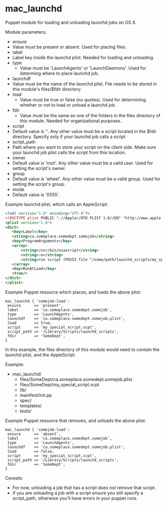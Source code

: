 mac_launchd
===========

Puppet module for loading and unloading launchd jobs on OS X.

Module parameters:

*	ensure
  *	Value must be present or absent. Used for placing files.
*	label
  *	Label key inside the launchd plist. Needed for loading and unloading.
* type
  * Value must be 'LaunchAgents' or 'LaunchDaemons'. Used for determing where to place launchd job.
*	launchdf
  *	Value must be the name of the launchd plist. File needs to be stored in this module's files/$fdir directory.
* load
  * Value must be true or false (no quotes). Used for determining whether or not to load or unload a launchd job.
* fdir
  * Value must be the same as one of the folders in the files directory of this module. Needed for organizational purposes.
*	script
  *	Default value is ''. Any other value must be a script located in the $fdir directory. Specify only if your launchd job calls a script
*	script_path
  *	Path where you want to store your script on the client side. Make sure your launchd job plist calls the script from this location.
*	owner
  *	Default value is 'root'. Any other value must be a valid user. Used for setting the script's owner.
*	group
  *	Default value is 'wheel'. Any other value must be a valid group. Used for setting the script's group.
*	mode
  *	Default value is '0555'.

Example launchd plist, which calls an AppleScript:

 ```xml
<?xml version="1.0" encoding="UTF-8"?>
<!DOCTYPE plist PUBLIC "-//Apple//DTD PLIST 1.0//EN" "http://www.apple.com/DTDs/PropertyList-1.0.dtd">
<plist version="1.0">
<dict>
	<key>Label</key>
	<string>ca.someplace.somedept.somejob</string>
	<key>ProgramArguments</key>
	<array>
		<string>/usr/bin/osascript</string>
		<string>-e</string>
		<string>run script (POSIX file "/some/path/launchd_scripts/my_special_script.scpt")</string>
	</array>
	<key>RunAtLoad</key>
	<true/>
</dict>
</plist>
 ```
 
Example Puppet resource which places, and loads the above plist:
 
 ```puppet
mac_launchd { 'somejob-load':
  ensure      => 'present',
  label       => 'ca.someplace.somedept.somejob',
  type        => 'LaunchAgents',
  launchdf    => 'ca.someplace.somedept.somejob.plist',
  load        => true,
  script      => 'my_special_script.scpt',
  script_path => '/Library/Scripts/launchd_scripts',
  fdir        => 'SomeDept',
}
 ```

In this example, the files directory of this module would need to contain the launchd plist, and the AppleScript.

Example:

* mac_launchd/
  * files/SomeDept/ca.someplace.somedept.somejob.plist
  * files/SomeDept/my_special_script.scpt
  * lib/
  * manifest/init.pp
  * spec/
  * templates/
  * tests/

Example Puppet resource that removes, and unloads the above plist:

 ```puppet
mac_launchd { 'somejob-load':
  ensure      => 'absent',
  label       => 'ca.someplace.somedept.somejob',
  type        => 'LaunchAgents',
  launchdf    => 'ca.someplace.somedept.somejob.plist',
  load        => false,
  script      => 'my_special_script.scpt',
  script_path => '/Library/Scripts/launchd_scripts',
  fdir        => 'SomeDept',
}
 ```

Caveats:

* For now, unloading a job that has a script does not remove that script.
* If you are unloading a job with a script ensure you still specify a script_path, otherwise you'll have errors in your puppet runs.
